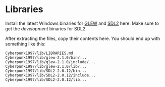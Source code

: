 Libraries
=========

Install the latest Windows binaries for [GLEW](http://glew.sourceforge.net/) and [SDL2](https://www.libsdl.org/download-2.0.php) here. Make sure to get the _development_ binaries for SDL2.

After extracting the files, copy their contents here. You should end up with something like this:

    Cyberpunk1997/lib/LIBRARIES.md
	Cyberpunk1997/lib/glew-2.1.0/bin/...	
	Cyberpunk1997/lib/glew-2.1.0/include/...
	Cyberpunk1997/lib/glew-2.1.0/lib/...
	Cyberpunk1997/lib/SDL2-2.0.12/bin...
    Cyberpunk1997/lib/SDL2-2.0.12/include...
	Cyberpunk1997/lib/SDL2-2.0.12/lib...
